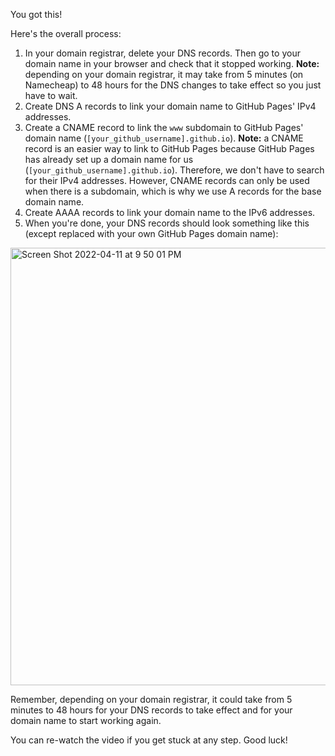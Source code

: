 You got this!

Here's the overall process:<br>
1. In your domain registrar, delete your DNS records. Then go to your domain name in your browser and check that it stopped working. **Note:** depending on your domain registrar, it may take from 5 minutes (on Namecheap) to 48 hours for the DNS changes to take effect so you just have to wait. 
2. Create DNS A records to link your domain name to GitHub Pages' IPv4 addresses.<br>
3. Create a CNAME record to link the `www` subdomain to GitHub Pages' domain name (`[your_github_username].github.io`). **Note:** a CNAME record is an easier way to link to GitHub Pages because GitHub Pages has already set up a domain name for us (`[your_github_username].github.io`). Therefore, we don't have to search for their IPv4 addresses. However, CNAME records can only be used when there is a subdomain, which is why we use A records for the base domain name.<br>
4. Create AAAA records to link your domain name to the IPv6 addresses.<br>
5. When you're done, your DNS records should look something like this (except replaced with your own GitHub Pages domain name):
<img width="700" alt="Screen Shot 2022-04-11 at 9 50 01 PM" src="https://user-images.githubusercontent.com/70604577/162862720-36811ce4-2c7b-4471-8df2-c2cdbc46d186.png">

Remember, depending on your domain registrar, it could take from 5 minutes to 48 hours for your DNS records to take effect and for your domain name to start working again.

You can re-watch the video if you get stuck at any step. Good luck!
